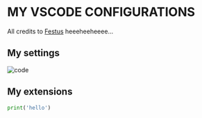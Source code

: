 # MY VSCODE CONFIGURATIONS

All credits to [Festus](https:festussabu.com) heeeheeheeee...

## My settings

![code](https://github.com/festussabu/my-vscode-configurations/assets/147224415/75bfcad2-150c-48cc-a37f-106eb14bb708)


## My extensions

```python
print('hello')
```
